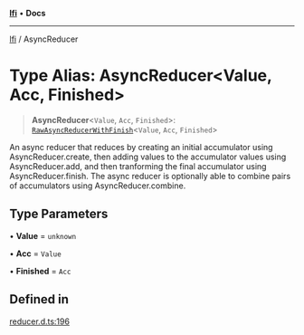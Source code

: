 [**lfi**](../readme.md) • **Docs**

***

[lfi](../globals.md) / AsyncReducer

# Type Alias: AsyncReducer\<Value, Acc, Finished\>

> **AsyncReducer**\<`Value`, `Acc`, `Finished`\>: [`RawAsyncReducerWithFinish`](RawAsyncReducerWithFinish.md)\<`Value`, `Acc`, `Finished`\>

An async reducer that reduces by creating an initial accumulator using
AsyncReducer.create, then adding values to the accumulator values
using AsyncReducer.add, and then tranforming the final accumulator
using AsyncReducer.finish. The async reducer is optionally able to
combine pairs of accumulators using AsyncReducer.combine.

## Type Parameters

• **Value** = `unknown`

• **Acc** = `Value`

• **Finished** = `Acc`

## Defined in

[reducer.d.ts:196](https://github.com/TomerAberbach/lfi/blob/e98b31ea37c84de0758cf58c8fcf28193f36b533/src/operations/reducer.d.ts#L196)
